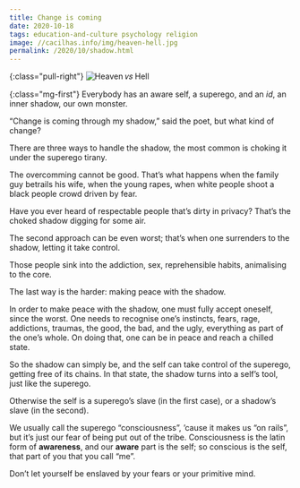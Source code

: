 ```yaml
---
title: Change is coming
date: 2020-10-18
tags: education-and-culture psychology religion
image: //cacilhas.info/img/heaven-hell.jpg
permalink: /2020/10/shadow.html
---
```

[image]: {{{image}}}

{:class="pull-right"} ![Heaven 𝑣𝑠 Hell][image]

{:class="mg-first"} Everybody has an aware self, a superego, and an *id*, an
inner shadow, our own monster.

“Change is coming through my shadow,” said the poet, but what kind of change?

There are three ways to handle the shadow, the most common is choking it under
the superego tirany.

The overcomming cannot be good. That’s what happens when the family guy betrails
his wife, when the young rapes, when white people shoot a black people crowd
driven by fear.

Have you ever heard of respectable people that’s dirty in privacy? That’s the
choked shadow digging for some air.

The second approach can be even worst; that’s when one surrenders to the shadow,
letting it take control.

Those people sink into the addiction, sex, reprehensible habits, animalising to
the core.

The last way is the harder: making peace with the shadow.

In order to make peace with the shadow, one must fully accept oneself, since the
worst. One needs to recognise one’s instincts, fears, rage, addictions, traumas,
the good, the bad, and the ugly, everything as part of the one’s whole. On doing
that, one can be in peace and reach a chilled state.

So the shadow can simply be, and the self can take control of the superego,
getting free of its chains. In that state, the shadow turns into a self’s tool,
just like the superego.

Otherwise the self is a superego’s slave (in the first case), or a shadow’s
slave (in the second).

We usually call the superego “consciousness”, ’cause it makes us “on rails”,
but it’s just our fear of being put out of the tribe. Consciousness is the latin
form of **awareness**, and our **aware** part is the self; so conscious is the
self, that part of you that you call “me”.

Don’t let yourself be enslaved by your fears or your primitive mind.
